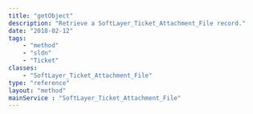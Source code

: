 ```yaml
---
title: "getObject"
description: "Retrieve a SoftLayer_Ticket_Attachment_File record."
date: "2018-02-12"
tags:
    - "method"
    - "sldn"
    - "Ticket"
classes:
    - "SoftLayer_Ticket_Attachment_File"
type: "reference"
layout: "method"
mainService : "SoftLayer_Ticket_Attachment_File"
---
```

